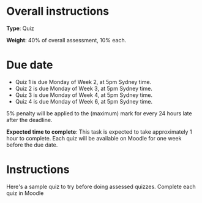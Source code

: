 # Overall instructions

**Type**: Quiz

**Weight**: 40% of overall assessment, 10% each.

# Due date
- Quiz 1 is due Monday of Week 2, at 5pm Sydney time.
- Quiz 2 is due Monday of Week 3, at 5pm Sydney time.
- Quiz 3 is due Monday of Week 4, at 5pm Sydney time.
- Quiz 4 is due Monday of Week 6, at 5pm Sydney time.

5% penalty will be applied to the (maximum) mark for every 24 hours late after 
the deadline.

**Expected time to complete**: This task is expected to take approximately 1 
hour to complete. Each quiz will be available on Moodle for one week before the 
due date. 

# Instructions
Here's a sample quiz to try before doing assessed quizzes. Complete each quiz 
in Moodle

